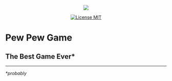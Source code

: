 <p align="center">
    <a href="https://github.com/pew-pew-team"><img src="https://avatars.githubusercontent.com/u/161106276?s=256&v=4"/></a>
</p>

<p align="center">
    <a href="https://raw.githubusercontent.com/pew-pew-team/server/master/LICENSE.md"><img src="https://img.shields.io/badge/License-MIT-blue?style=for-the-badge&logoColor=white" alt="License MIT"></a>
</p>

# Pew Pew Game

## The Best Game Ever\*

------

_*probably_
